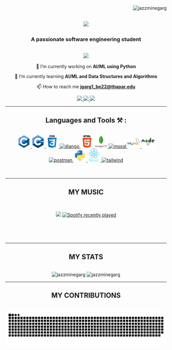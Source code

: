 
<img align="right" src="https://komarev.com/ghpvc/?username=jazzminegarg&label=Profile%20views&color=0e75b6&style=flat" alt="jazzminegarg" /> 

<h1 align="center">
    <img src="https://readme-typing-svg.herokuapp.com/?font=Righteous&size=35&center=true&vCenter=true&width=500&height=70&duration=4000&lines=Hi+There!+👋;+I'm+Jasmine+Garg!;" />
</h1>

<h3 align="center">A passionate software engineering student</h3>
<br/>
<div>
<div align="center">
<img  src="https://i.giphy.com/media/v1.Y2lkPTc5MGI3NjExM25sb3VqbXZxZjhhN2U4cXdlamw5dGxyc3JqcDBwdGdzbThvbXJpeSZlcD12MV9pbnRlcm5hbF9naWZfYnlfaWQmY3Q9Zw/FspLvJQlQACXu/giphy.gif"  />
  
🔭 I’m currently working on **AI/ML using Python**

🌱 I’m currently learning **AI/ML and Data Structures and Algorithms**

📫 How to reach me **jgarg1_be22@thapar.edu**

</div>
</div>
<div align="center"> 
  <a href="mailto:jgarg1_be22@thapar.edu">
    <img src="https://img.shields.io/badge/Gmail-333333?style=for-the-badge&logo=gmail&logoColor=red" />
  </a>
  <a href="https://www.linkedin.com/in/jasmine-garg-6b2485248/" target="_blank">
    <img src="https://img.shields.io/badge/LinkedIn-0077B5?style=for-the-badge&logo=linkedin&logoColor=white" target="_blank" />
  </a>
  <a href="https://www.kaggle.com/jazzminegarg" target="_blank">
     <img src="https://img.shields.io/badge/Kaggle-20BEFF?style=for-the-badge&logo=Kaggle&logoColor=white" />
 <!-- sqlite, safari, google-chrome are other good icon options -->
  </a>
</div>

 <hr/>


<h2 align="center">Languages and Tools ⚒️ :</h2>
<br/>
<div align="center">
<a href="https://www.cprogramming.com/" target="_blank" rel="noreferrer"> <img src="https://raw.githubusercontent.com/devicons/devicon/master/icons/c/c-original.svg" alt="c" width="40" height="40"/> </a> <a href="https://www.w3schools.com/cpp/" target="_blank" rel="noreferrer"> <img src="https://raw.githubusercontent.com/devicons/devicon/master/icons/cplusplus/cplusplus-original.svg" alt="cplusplus" width="40" height="40"/> </a> <a href="https://www.w3schools.com/css/" target="_blank" rel="noreferrer"> <img src="https://raw.githubusercontent.com/devicons/devicon/master/icons/css3/css3-original-wordmark.svg" alt="css3" width="40" height="40"/> </a> <a href="https://www.djangoproject.com/" target="_blank" rel="noreferrer"> <img src="https://cdn.worldvectorlogo.com/logos/django.svg" alt="django" width="40" height="40"/> </a> <a href="https://www.w3.org/html/" target="_blank" rel="noreferrer"> <img src="https://raw.githubusercontent.com/devicons/devicon/master/icons/html5/html5-original-wordmark.svg" alt="html5" width="40" height="40"/> </a> <a href="https://www.mongodb.com/" target="_blank" rel="noreferrer"> <img src="https://raw.githubusercontent.com/devicons/devicon/master/icons/mongodb/mongodb-original-wordmark.svg" alt="mongodb" width="40" height="40"/> </a> <a href="https://www.microsoft.com/en-us/sql-server" target="_blank" rel="noreferrer"> <img src="https://www.svgrepo.com/show/303229/microsoft-sql-server-logo.svg" alt="mssql" width="40" height="40"/> </a> <a href="https://www.mysql.com/" target="_blank" rel="noreferrer"> <img src="https://raw.githubusercontent.com/devicons/devicon/master/icons/mysql/mysql-original-wordmark.svg" alt="mysql" width="40" height="40"/> </a> <a href="https://nodejs.org" target="_blank" rel="noreferrer"> <img src="https://raw.githubusercontent.com/devicons/devicon/master/icons/nodejs/nodejs-original-wordmark.svg" alt="nodejs" width="40" height="40"/> </a> <a href="https://postman.com" target="_blank" rel="noreferrer"> <img src="https://www.vectorlogo.zone/logos/getpostman/getpostman-icon.svg" alt="postman" width="40" height="40"/> </a> <a href="https://www.python.org" target="_blank" rel="noreferrer"> <img src="https://raw.githubusercontent.com/devicons/devicon/master/icons/python/python-original.svg" alt="python" width="40" height="40"/> </a> <a href="https://reactjs.org/" target="_blank" rel="noreferrer"> <img src="https://raw.githubusercontent.com/devicons/devicon/master/icons/react/react-original-wordmark.svg" alt="react" width="40" height="40"/> </a> <a href="https://tailwindcss.com/" target="_blank" rel="noreferrer"> <img src="https://www.vectorlogo.zone/logos/tailwindcss/tailwindcss-icon.svg" alt="tailwind" width="40" height="40"/> </a> 
</div>
<br>
<br/>

<hr/>
<h2 align="center">MY MUSIC</h2>
<br/>
<div align="center">
  <p>
  <img src="https://i.giphy.com/media/v1.Y2lkPTc5MGI3NjExbWU2NTBqZjltdGU0NXhvczlla3Vsd3BmcnYzcG04eHA5MXV4MGNiMyZlcD12MV9pbnRlcm5hbF9naWZfYnlfaWQmY3Q9Zw/gdWuHK4952QBq/giphy.gif" height="300">
  <a href="https://open.spotify.com/user/31zpzqdgolbtoxk4ssmj6hgsytmm">
    <img src="https://spotify-recently-played-readme.vercel.app/api?user=31zpzqdgolbtoxk4ssmj6hgsytmm&count=5" alt="Spotify recently played" height="300">
  </a>
</p>
</div>
<br><br><br>
<hr/>
<h2 align="center">MY STATS</h2>
<br/>
<div class="images" align="center">
  <img  src="https://github-readme-stats.vercel.app/api/top-langs?username=jazzminegarg&show_icons=true&locale=en&layout=compact&theme=dark" alt="jazzminegarg" height="200">
  <img  src="https://github-readme-stats.vercel.app/api?username=jazzminegarg&show_icons=true&locale=en&theme=dark" alt="jazzminegarg" height="200">
</div>

<hr/>
<h2 align="center">MY CONTRIBUTIONS</h2>
<br/>
<div align="center">
  <img alt="snake eating my contributions" src="https://raw.githubusercontent.com/jazzminegarg/jazzminegarg/output/github-contribution-grid-snake-dark.svg" />
</div>

